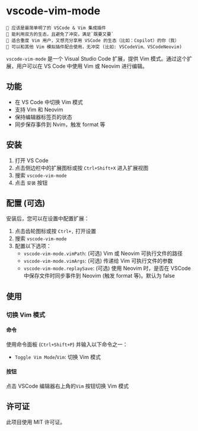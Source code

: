 # vscode-vim-mode

```
🌟 应该是最简单明了的 VSCode & Vim 集成插件
🌟 能利用双方的生态，且避免了冲突，满足`既要又要`
🌟 适合重度 Vim 用户，又想充分享用 VSCode 的生态（比如：Copilot）的你（我）
🌟 可以和其他 Vim 模拟插件配合使用，无冲突 (比如: VSCodeVim、VSCodeNeovim)
```

`vscode-vim-mode` 是一个 Visual Studio Code 扩展，提供 Vim 模式。通过这个扩展，用户可以在 VS Code 中使用 Vim 或 Neovim 进行编辑。

## 功能

- 在 VS Code 中切换 Vim 模式
- 支持 Vim 和 Neovim
- 保持编辑器标签页的状态
- 同步保存事件到 Nvim，触发 format 等

## 安装

1. 打开 VS Code
2. 点击侧边栏中的扩展图标或按 `Ctrl+Shift+X` 进入扩展视图
3. 搜索 `vscode-vim-mode`
4. 点击 `安装` 按钮

## 配置 (可选)

安装后，您可以在设置中配置扩展：

1. 点击齿轮图标或按 `Ctrl+,` 打开设置
2. 搜索 `vscode-vim-mode`
3. 配置以下选项：
   - `vscode-vim-mode.vimPath`: (可选) Vim 或 Neovim 可执行文件的路径
   - `vscode-vim-mode.vimArgs`: (可选) 传递给 Vim 可执行文件的参数
   - `vscode-vim-mode.replaySave`: (可选) 使用 Neovim 时，是否在 VSCode 中保存文件时同步事件到 Neovim (触发 format 等)。默认为 false

## 使用

### 切换 Vim 模式

#### 命令

使用命令面板 (`Ctrl+Shift+P`) 并输入以下命令之一：

- `Toggle Vim Mode`/`Vim`: 切换 Vim 模式

#### 按钮

点击 VSCode 编辑器右上角的`Vim` 按钮切换 Vim 模式

## 许可证

此项目使用 MIT 许可证。
